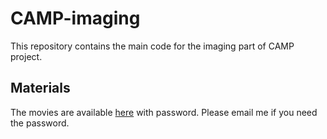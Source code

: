 # CAMP-imaging

This repository contains the main code for the imaging part of CAMP project.

## Materials

The movies are available [here](https://www.aliyundrive.com/s/Pq9eQooPc6V) with password. Please email me if you need the password.
